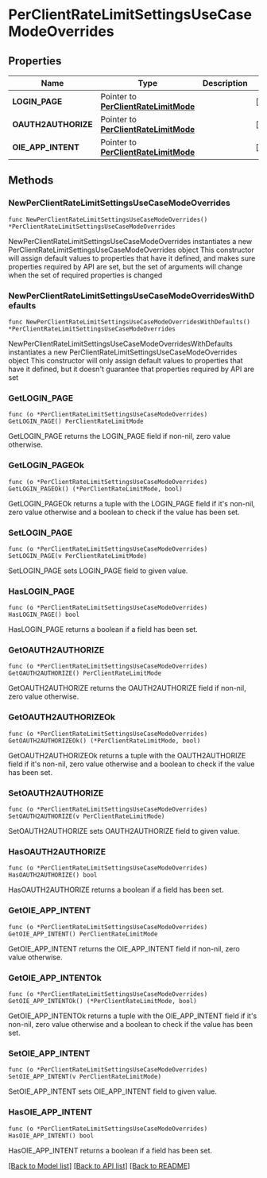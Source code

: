 # PerClientRateLimitSettingsUseCaseModeOverrides

## Properties

Name | Type | Description | Notes
------------ | ------------- | ------------- | -------------
**LOGIN_PAGE** | Pointer to [**PerClientRateLimitMode**](PerClientRateLimitMode.md) |  | [optional] 
**OAUTH2AUTHORIZE** | Pointer to [**PerClientRateLimitMode**](PerClientRateLimitMode.md) |  | [optional] 
**OIE_APP_INTENT** | Pointer to [**PerClientRateLimitMode**](PerClientRateLimitMode.md) |  | [optional] 

## Methods

### NewPerClientRateLimitSettingsUseCaseModeOverrides

`func NewPerClientRateLimitSettingsUseCaseModeOverrides() *PerClientRateLimitSettingsUseCaseModeOverrides`

NewPerClientRateLimitSettingsUseCaseModeOverrides instantiates a new PerClientRateLimitSettingsUseCaseModeOverrides object
This constructor will assign default values to properties that have it defined,
and makes sure properties required by API are set, but the set of arguments
will change when the set of required properties is changed

### NewPerClientRateLimitSettingsUseCaseModeOverridesWithDefaults

`func NewPerClientRateLimitSettingsUseCaseModeOverridesWithDefaults() *PerClientRateLimitSettingsUseCaseModeOverrides`

NewPerClientRateLimitSettingsUseCaseModeOverridesWithDefaults instantiates a new PerClientRateLimitSettingsUseCaseModeOverrides object
This constructor will only assign default values to properties that have it defined,
but it doesn't guarantee that properties required by API are set

### GetLOGIN_PAGE

`func (o *PerClientRateLimitSettingsUseCaseModeOverrides) GetLOGIN_PAGE() PerClientRateLimitMode`

GetLOGIN_PAGE returns the LOGIN_PAGE field if non-nil, zero value otherwise.

### GetLOGIN_PAGEOk

`func (o *PerClientRateLimitSettingsUseCaseModeOverrides) GetLOGIN_PAGEOk() (*PerClientRateLimitMode, bool)`

GetLOGIN_PAGEOk returns a tuple with the LOGIN_PAGE field if it's non-nil, zero value otherwise
and a boolean to check if the value has been set.

### SetLOGIN_PAGE

`func (o *PerClientRateLimitSettingsUseCaseModeOverrides) SetLOGIN_PAGE(v PerClientRateLimitMode)`

SetLOGIN_PAGE sets LOGIN_PAGE field to given value.

### HasLOGIN_PAGE

`func (o *PerClientRateLimitSettingsUseCaseModeOverrides) HasLOGIN_PAGE() bool`

HasLOGIN_PAGE returns a boolean if a field has been set.

### GetOAUTH2AUTHORIZE

`func (o *PerClientRateLimitSettingsUseCaseModeOverrides) GetOAUTH2AUTHORIZE() PerClientRateLimitMode`

GetOAUTH2AUTHORIZE returns the OAUTH2AUTHORIZE field if non-nil, zero value otherwise.

### GetOAUTH2AUTHORIZEOk

`func (o *PerClientRateLimitSettingsUseCaseModeOverrides) GetOAUTH2AUTHORIZEOk() (*PerClientRateLimitMode, bool)`

GetOAUTH2AUTHORIZEOk returns a tuple with the OAUTH2AUTHORIZE field if it's non-nil, zero value otherwise
and a boolean to check if the value has been set.

### SetOAUTH2AUTHORIZE

`func (o *PerClientRateLimitSettingsUseCaseModeOverrides) SetOAUTH2AUTHORIZE(v PerClientRateLimitMode)`

SetOAUTH2AUTHORIZE sets OAUTH2AUTHORIZE field to given value.

### HasOAUTH2AUTHORIZE

`func (o *PerClientRateLimitSettingsUseCaseModeOverrides) HasOAUTH2AUTHORIZE() bool`

HasOAUTH2AUTHORIZE returns a boolean if a field has been set.

### GetOIE_APP_INTENT

`func (o *PerClientRateLimitSettingsUseCaseModeOverrides) GetOIE_APP_INTENT() PerClientRateLimitMode`

GetOIE_APP_INTENT returns the OIE_APP_INTENT field if non-nil, zero value otherwise.

### GetOIE_APP_INTENTOk

`func (o *PerClientRateLimitSettingsUseCaseModeOverrides) GetOIE_APP_INTENTOk() (*PerClientRateLimitMode, bool)`

GetOIE_APP_INTENTOk returns a tuple with the OIE_APP_INTENT field if it's non-nil, zero value otherwise
and a boolean to check if the value has been set.

### SetOIE_APP_INTENT

`func (o *PerClientRateLimitSettingsUseCaseModeOverrides) SetOIE_APP_INTENT(v PerClientRateLimitMode)`

SetOIE_APP_INTENT sets OIE_APP_INTENT field to given value.

### HasOIE_APP_INTENT

`func (o *PerClientRateLimitSettingsUseCaseModeOverrides) HasOIE_APP_INTENT() bool`

HasOIE_APP_INTENT returns a boolean if a field has been set.


[[Back to Model list]](../README.md#documentation-for-models) [[Back to API list]](../README.md#documentation-for-api-endpoints) [[Back to README]](../README.md)


